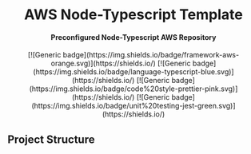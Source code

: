 <div align="center">
    <h1>AWS Node-Typescript Template</h1>
    <h4>Preconfigured Node-Typescript AWS Repository</h4>
</div>

<div align="center">
    [![Generic badge](https://img.shields.io/badge/framework-aws-orange.svg)](https://shields.io/)
    [![Generic badge](https://img.shields.io/badge/language-typescript-blue.svg)](https://shields.io/)
    [![Generic badge](https://img.shields.io/badge/code%20style-prettier-pink.svg)](https://shields.io/)
    [![Generic badge](https://img.shields.io/badge/unit%20testing-jest-green.svg)](https://shields.io/)
</div>

## Project Structure
